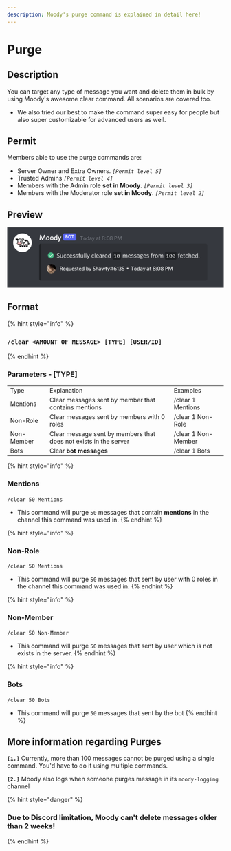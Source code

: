 ```yaml
---
description: Moody's purge command is explained in detail here!
---
```


# Purge

## Description <a href="#description" id="description"></a>

You can target any type of message you want and delete them in bulk by using Moody's awesome clear command. All scenarios are covered too.

* We also tried our best to make the command super easy for people but also super customizable for advanced users as well.

## Permit <a href="#permit" id="permit"></a>

Members able to use the purge commands are:

* Server Owner and Extra Owners. _`[Permit level 5]`_
* Trusted Admins _`[Permit level 4]`_
* Members with the Admin role **set in Moody**. _`[Permit level 3]`_
* Members with the Moderator role **set in Moody**. _`[Permit level 2]`_

## Preview <a href="#preview" id="preview"></a>

![/clear 10](../../../.gitbook/assets/image.png)

## Format <a href="#format" id="format"></a>

{% hint style="info" %}
### `/clear <AMOUNT OF MESSAGE> [TYPE] [USER/ID]` <a href="#w-purge-less-than-no.-of-messages-greater-than-less-than-user-parameter-greater-than" id="w-purge-less-than-no.-of-messages-greater-than-less-than-user-parameter-greater-than"></a>
{% endhint %}

### Parameters - \[TYPE]

|            |                                                                  |                     |
| ---------- | ---------------------------------------------------------------- | ------------------- |
| Type       | Explanation                                                      | Examples            |
| Mentions   | Clear messages sent by member that contains mentions             | /clear 1 Mentions   |
| Non-Role   | Clear messages sent by members with 0 roles                      | /clear 1 Non-Role   |
| Non-Member | Clear message sent by members that does not exists in the server | /clear 1 Non-Member |
| Bots       | Clear **bot messages**                                           | /clear 1 Bots       |

{% hint style="info" %}
### Mentions

`/clear 50 Mentions`

* This command will purge `50` messages that contain **mentions** in the channel this command was used in.
{% endhint %}

{% hint style="info" %}
### Non-Role

`/clear 50 Mentions`

* This command will purge `50` messages that sent by user with 0 roles in the channel this command was used in.
{% endhint %}

{% hint style="info" %}
### Non-Member

`/clear 50 Non-Member`&#x20;

* This command will purge `50` messages that sent by user which is not exists in the server.
{% endhint %}

{% hint style="info" %}
### Bots

`/clear 50 Bots`

* This command will purge `50` messages that sent by the bot
{% endhint %}

## More information regarding Purges <a href="#more-information-regarding-purges" id="more-information-regarding-purges"></a>

**`[1.]`** Currently, more than 100 messages cannot be purged using a single command. You'd have to do it using multiple commands.

**`[2.]`** Moody also logs when someone purges message in its `moody-logging` channel

{% hint style="danger" %}
### Due to Discord limitation, Moody can't delete messages older than 2 weeks! <a href="#due-to-a-discord-limitation-wick-cant-delete-messages-older-than-2-weeks" id="due-to-a-discord-limitation-wick-cant-delete-messages-older-than-2-weeks"></a>
{% endhint %}
